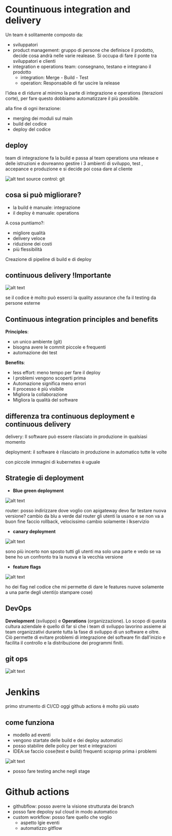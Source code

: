 # Countinuous integration and delivery

Un team è solitamente composto da:

- sviluppatori
- product management: gruppo di persone che definisce il prodotto, decide cosa andrà nelle varie realease. Si occupa di fare il ponte tra sviluppatori e clienti
- integration e operations team: consegnano, testano e integrano il prodotto
  - integration: Merge - Build - Test
  - operation: Responsabile di far uscire la release

l'idea e di ridurre al minimo la parte di integrazione e operations (iterazioni corte), per fare questo dobbiamo automatizzare il più possibile.

alla fine di ogni iterazione:

- merging dei moduli sul main
- build del codice
- deploy del codice

## deploy

team di integrazione fa la build e passa al team operations una release e delle istruzioni e dovreanno gestire i 3 ambienti di sviluppo, test , accepance e produzione e si decide poi cosa dare al cliente

![alt text](image.png)
source control: git

## cosa si può migliorare?

- la build è manuale: integrazione
- il deploy è manuale: operations

A cosa puntiamo?:

- migliore qualità
- delivery veloce
- riduzione dei costi
- più flessibilità

Creazione di pipeline di build e di deploy

## continuous delivery !Importante

![alt text](image-1.png)

se il codice è molto può esserci la quality assurance che fa il testing da persone esterne

## Continuous integration principles and benefits

**Principles**:

- un unico ambiente (git)
- bisogna avere le commit piccole e frequenti
- automazione dei test

**Benefits**:

- less effort: meno tempo per fare il deploy
- I problemi vengono scoperti prima
- Automazione significa meno errori
- Il processo è più visibile
- Migliora la collaborazione
- Migliora la qualità del software

## differenza tra continuous deployment e continuous delivery

delivery: Il software può essere rilasciato in produzione in qualsiasi momento

deployment: il software è rilasciato in produzione in automatico tutte le volte

con piccole immagini di kubernetes è uguale

## Strategie di deployment

- **Blue green deployment**

![alt text](image-2.png)

router: posso indirizzare dove voglio con apigateway
devo far testare nuova versione?
cambio da blu a verde dal router gli utenti la usano e se non va a buon fine faccio rollback, velocissimo cambio solamente i lkservizio

- **canary deployment**

![alt text](image-3.png)

sono più incerto non sposto tutti gli utenti ma solo una parte e vedo se va bene
ho un confronto tra la nuova e la vecchia versione

- **feature flags**

![alt text](image-4.png)

ho dei flag nel codice che mi permette di dare le features nuove solamente a una parte degli utenti(o stampare cose)

## DevOps

**Development** (sviluppo) e **Operations** (organizzazione). Lo scopo di questa cultura aziendale è quello di far sì che i team di sviluppo lavorino assieme ai team organizzativi durante tutta la fase di sviluppo di un software e oltre. Ciò permette di evitare problemi di integrazione del software fin dall'inizio e facilita il controllo e la distribuzione dei programmi finiti.

## git ops

![alt text](image-5.png)

# Jenkins

primo strumento di CI/CD
oggi github actions è molto più usato

## come funziona

- modello ad eventi
- vengono startate delle build e dei deploy automatici
- posso stabilire delle policy per test e integrazioni
- IDEA:se faccio cose(test e build) frequenti scoprop prima i problemi

![alt text](image-6.png)

- posso fare testing anche negli stage

# Github actions

- githubflow: posso averre la visione strutturata dei branch
- posso fare depoloy sul cloud in modo automatico
- custom workflow: posso fare quello che voglio
  - aspetto lgie eventi
  - automatizzo gitflow
